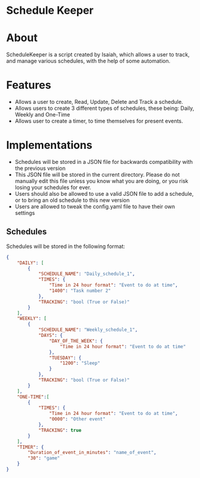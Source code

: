 # Schedule Keeper

# About
ScheduleKeeper is a script created by Isaiah, which allows a user to track, and manage various schedules, with the help of some automation.

# Features
- Allows a user to create, Read, Update, Delete and Track a schedule.
- Allows users to create 3 different types of schedules, these being: Daily, Weekly and One-Time
- Allows user to create a timer, to time themselves for present events.

# Implementations
- Schedules will be stored in a JSON file for backwards compatibility with the previous version
- This JSON file will be stored in the current directory. Please do not manually edit this file unless you know what you are doing, or you risk losing your schedules for ever.
- Users should also be allowed to use a valid JSON file to add a schedule, or to bring an old schedule to this new version
- Users are allowed to tweak the config.yaml file to have their own settings

## Schedules
Schedules will be stored in the following format:

```json
{
    "DAILY": [
        {
            "SCHEDULE_NAME": "Daily_schedule_1",
            "TIMES": {
                "Time in 24 hour format": "Event to do at time",
                "1400": "Task number 2"
            },
            "TRACKING": "bool (True or False)" 
        }
    ],
    "WEEKLY": [
        {
            "SCHEDULE_NAME": "Weekly_schedule_1",
            "DAYS": {
                "DAY_OF_THE_WEEK": {
                    "Time in 24 hour format": "Event to do at time"
                },
                "TUESDAY": {
                    "1200": "Sleep"
                }
            },
            "TRACKING": "bool (True or False)" 
        }
    ],
    "ONE-TIME":[
        {
            "TIMES": {
                "Time in 24 hour format": "Event to do at time",
                "0000": "Other event"
            },
            "TRACKING": true 
        }
    ],
    "TIMER": {
        "Duration_of_event_in_minutes": "name_of_event",
        "30": "game"
    }
}
```
